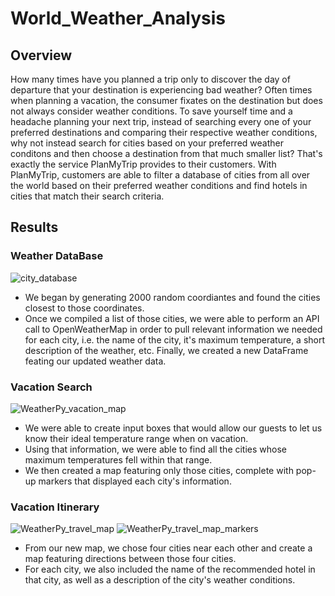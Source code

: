 # World_Weather_Analysis
## Overview
How many times have you planned a trip only to discover the day of departure that your destination is experiencing bad weather? Often times when planning a vacation, the consumer fixates on the destination but does not always consider weather conditions. To save yourself time and a headache planning your next trip, instead of searching every one of your preferred destinations and comparing their respective weather conditions, why not instead search for cities based on your preferred weather conditons and then choose a destination from that much smaller list? That's exactly the service PlanMyTrip provides to their customers. With PlanMyTrip, customers are able to filter a database of cities from all over the world based on their preferred weather conditions and find hotels in cities that match their search criteria.  

## Results

### Weather DataBase
![city_database](https://user-images.githubusercontent.com/99751636/177393177-23cfc77b-d135-485f-aba1-4f1ee19299f6.png)

* We began by generating 2000 random coordiantes and found the cities closest to those coordinates. 
* Once we compiled a list of those cities, we were able to perform an API call to OpenWeatherMap in order to pull relevant information we needed for each city, i.e. the name of the city, it's maximum temperature, a short description of the weather, etc. Finally, we created a new DataFrame feating our updated weather data.

### Vacation Search
![WeatherPy_vacation_map](https://user-images.githubusercontent.com/99751636/177393225-0c1a8634-eb4f-4065-a3ba-b3afbc37234d.png)

* We were able to create input boxes that would allow our guests to let us know their ideal temperature range when on vacation. 
* Using that information, we were able to find all the cities whose maximum temperatures fell within that range. 
* We then created a map featuring only those cities, complete with pop-up markers that displayed each city's information.

### Vacation Itinerary
![WeatherPy_travel_map](https://user-images.githubusercontent.com/99751636/177393412-eb36f442-d27d-44a4-bbf1-beb1494dd202.png)
![WeatherPy_travel_map_markers](https://user-images.githubusercontent.com/99751636/177393420-29e5846c-0271-4ebc-ae5c-1f44c90662b9.png)

* From our new map, we chose four cities near each other and create a map featuring directions between those four cities.
* For each city, we also included the name of the recommended hotel in that city, as well as a description of the city's weather conditions.
